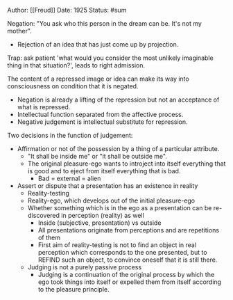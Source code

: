 Author: [[Freud]]
Date: 1925
Status: #sum 

Negation: "You ask who this person in the dream can be. It's not my mother".
* Rejection of an idea that has just come up by projection.

Trap: ask patient 'what would you consider the most unlikely imaginable thing in that situation?', leads to right admission.

The content of a repressed image or idea can make its way into consciousness on condition that it is negated.

* Negation is already a lifting of the repression but not an acceptance of what is repressed.
* Intellectual function separated from the affective process.
* Negative judgement is intellectual substitute for repression.

Two decisions in the function of judgement:

* Affirmation or not of the possession by a thing of a particular attribute.
    * "It shall be inside me" or "it shall be outside me".
    * The original pleasure-ego wants to introject into itself everything that is good and to eject from itself everything that is bad.
        * Bad = external = alien
* Assert or dispute that a presentation has an existence in reality
    * Reality-testing
    * Reality-ego, which develops out of the initial pleasure-ego
    * Whether something which is in the ego as a presentation can be re-discovered in perception (reality) as well
        * Inside (subjective, presentation) vs outside
        * All presentations originate from perceptions and are repetitions of them
        * First aim of reality-testing is not to find an object in real perception which corresponds to the one presented, but to REFIND such an object, to convince oneself that it is still there.
    * Judging is not a purely passive process
        * Judging is a continuation of the original process by which the ego took things into itself or expelled them from itself according to the pleasure principle.
